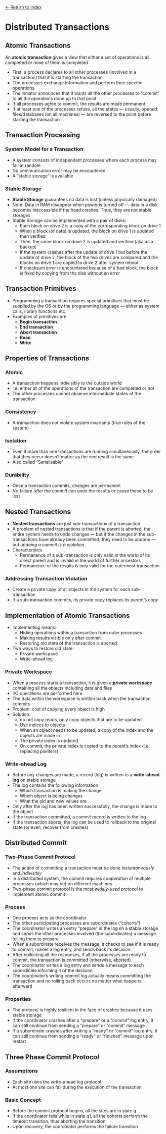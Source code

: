 [← Return to Index](https://github.com/cjmlgrto/fit3143-notes/)

# Distributed Transactions
## Atomic Transactions
An **atomic transaction** gives a view that either a set of operations is all completed or none of them is completed

* First, a process declares to all other processes (involved in a transaction) that it is starting the transaction
* The processes exchange information and perform their specific operations
* The initiator announces that it wants all the other processes to “commit” to all the operations done up to that point
* If all processes agree to commit, the results are made permanent
* If at least one of the processes refuse, all the states — usually, opened files/databases (on all machines) — are reversed to the point before starting the transaction

## Transaction Processing
### System Model for a Transaction
* A system consists of independent processes where each process may fail at random
* No communication error may be encountered
* A “stable storage” is available

### Stable Storage
* **Stable Storage** guarantees no data is lost (unless physically damaged)
* Note: Data in RAM disappear when power is turned off — data in a disk becomes inaccessible if the head crashes. Thus, they are not stable storages
* Stable Storage can be implemented with a pair of disks:
	* Each block on drive 2 is a copy of the corresponding block on drive 1
	* When a block (of data) is updated, the block on drive 1 is updated then verified
	* Then, the same block on drive 2 is updated and verified (aka as a backup)
	* If the system crashes after the update of drive 1 but before the update of drive 2, the block of the two drives are compared and the blocks on drive 1 are copied to drive 2 after system reboot
	* If checksum error is encountered because of a bad block, the block is fixed by copying from the disk without an error

## Transaction Primitives
* Programming a transaction requires special primitives that must be supplied by the OS or by the programming language — either as system calls, library functions etc.
* Examples of primitives are
	* **Begin transaction**
	* **End transaction**
	* **Abort transaction**
	* **Read**
	* **Write**
	
## Properties of Transactions
### Atomic
* A transaction happens indivisibly to the outside world
* i.e. either all of the operations of the transaction are completed or not
* The other processes cannot observe intermediate states of the transaction

### Consistency
* A transaction does not violate system invariants (true rules of the system)

### Isolation
* Even if more than one transactions are running simultaneously, the order that they occur doesn’t matter as the end result is the same
* Also called “Serialisable”

### Durability
* Once a transaction commits, changes are permanent
* No failure _after the commit_ can undo the results or cause these to be lost

## Nested Transactions
* **Nested transactions** are just sub-transactions of a transaction
* A problem of nested transactions is that if the parent is aborted, the entire system needs to undo changes — but if the changes in the sub-transactions have already been committed, they need to be undone — but _undoing a commit is a violation_
* Characterstics
	* Permanence of a sub-transaction is only valid in the world of its direct parent and is invalid in the world of further ancestors
	* Permanence of the results is only valid for the outermost transaction

### Addressing Transaction Violation
* Create a private copy of all objects in the system for each sub-transaction
* If a sub-transaction commits, its private copy replaces its parent’s copy

## Implementation of Atomic Transactions
* Implementing means:
	* Hiding operations within a transaction from outer processes
	* Making results visible only after commit
	* Restoring old state of the transaction is aborted
* Two ways to restore old state:
	* Private workspace
	* Write-ahead log

### Private Workspace
* When a process starts a transaction, it is given a **private workspace** containing all the objects including data and files
* I/O operations are performed here
* The data within the workspace is written back when the transaction commits
* Problem: cost of copying every object is high
* Solution: 
	* do not copy reads, only copy objects that are to be updated
	* Use indices to objects
	* When an object needs to be updated, a copy of the index and the objects are made in
	* The private index is updated
	* On commit, the private index is copied to the parent’s index (i.e. replacing pointers)

### Write-ahead Log
* Before any changes are made, a record (log) is written to a **write-ahead log** on stable storage
* The log contains the following information
	* Which transaction is making the change
	* Which object is being changes
	* What the old and new values are
* Only after the log has been written successfully, the change is made to the object
* If the transaction committed, a commit record is written to the log
* If the transaction aborts, the log can be used to rollback to the original state (or even, recover from crashes)

## Distributed Commit
### Two-Phase Commit Protocol
* The action of committing a transaction must be done *instantaneously* and *indivisibly*
* In a distributed system, the commit requires *cooperation* of multiple processes (which may be) on different machines
* Two-phase commit protocol is the most *widely-used protocol* to implement atomic commit

### Process
* One process acts as the coordinator
* The other participating processes are subordinates (“cohorts”)
* The coordinator writes an entry “prepare” in the log on a stable storage and sends the other processes involved (the subordinates) a message telling them to prepare
* When a subordinate receives the message, it checks to see if it is ready to commit, makes a log entry, and sends back its decision
* After collecting all the responses, if all the processes are ready to commit, the transaction is committed (otherwise, aborted)
* The coordinator writes a log entry and sends a message to each subordinate informing it of the decision
* The coordinator’s writing commit log actually means committing the transaction and no rolling back occurs no matter what happens afterward

### Properties
* The protocol is highly resilient in the face of crashes because it uses stable storage
* If the coordinator crashes after a “prepare” or a “commit” log entry, it can still continue from sending a “prepare” or “commit” message
* If a subordinate crashes after writing a “ready” or “commit” log entry, it can still continue from sending a “ready” or “finished” message upon restart

## Three Phase Commit Protocol
### Assumptions
* Each site uses the write-ahead log protocol
* At most one site can fail during the execution of the transaction

### Basic Concept
* Before the commit protocol begins, all the sites are in state q
* If the coordinator fails while in state q1, all the cohorts perform the timeout transition, thus aborting the transition
* Upon recovery, the coordinator performs the failure transition


